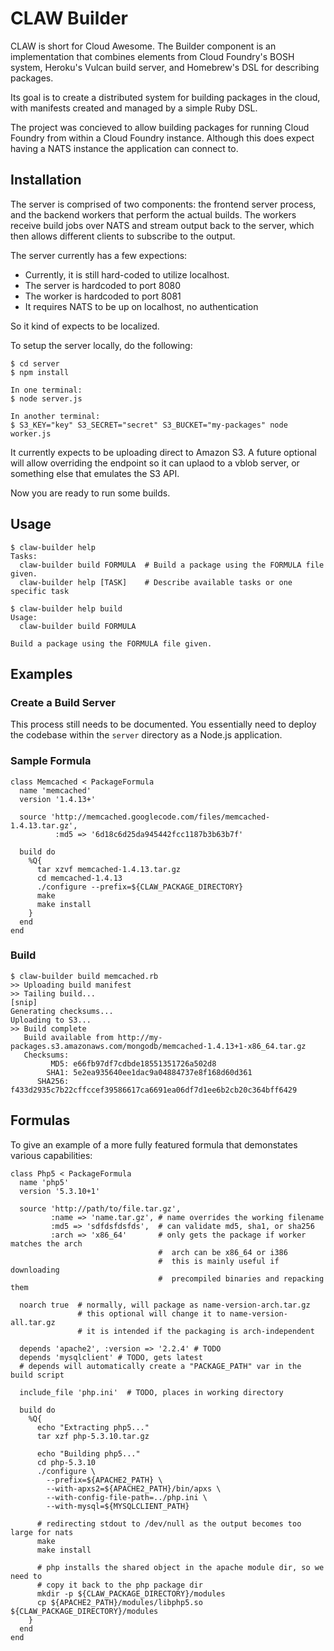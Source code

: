 # CLAW Builder

CLAW is short for Cloud Awesome.  The Builder component is an implementation
that combines elements from Cloud Foundry's BOSH system, Heroku's Vulcan build
server, and Homebrew's DSL for describing packages.

Its goal is to create a distributed system for building packages in the cloud,
with manifests created and managed by a simple Ruby DSL.

The project was concieved to allow building packages for running Cloud Foundry
from within a Cloud Foundry instance. Although this does expect having a NATS
instance the application can connect to.

## Installation

The server is comprised of two components: the frontend server process, and the
backend workers that perform the actual builds.  The workers receive build jobs
over NATS and stream output back to the server, which then allows different
clients to subscribe to the output.

The server currently has a few expections:

* Currently, it is still hard-coded to utilize localhost.
* The server is hardcoded to port 8080
* The worker is hardcoded to port 8081
* It requires NATS to be up on localhost, no authentication

So it kind of expects to be localized.

To setup the server locally, do the following:

    $ cd server
    $ npm install

    In one terminal:
    $ node server.js

    In another terminal:
    $ S3_KEY="key" S3_SECRET="secret" S3_BUCKET="my-packages" node worker.js

It currently expects to be uploading direct to Amazon S3.  A future optional will
allow overriding the endpoint so it can uplaod to a vblob server, or something
else that emulates the S3 API.

Now you are ready to run some builds.

## Usage

    $ claw-builder help
    Tasks:
      claw-builder build FORMULA  # Build a package using the FORMULA file given. 
      claw-builder help [TASK]    # Describe available tasks or one specific task

    $ claw-builder help build
    Usage:
      claw-builder build FORMULA

    Build a package using the FORMULA file given.

## Examples

### Create a Build Server

This process still needs to be documented.  You essentially need to deploy the
codebase within the `server` directory as a Node.js application.

### Sample Formula

    class Memcached < PackageFormula
      name 'memcached'
      version '1.4.13+'

      source 'http://memcached.googlecode.com/files/memcached-1.4.13.tar.gz',
              :md5 => '6d18c6d25da945442fcc1187b3b63b7f'

      build do
        %Q{
          tar xzvf memcached-1.4.13.tar.gz
          cd memcached-1.4.13
          ./configure --prefix=${CLAW_PACKAGE_DIRECTORY}
          make
          make install
        }
      end
    end

### Build

    $ claw-builder build memcached.rb
    >> Uploading build manifest
    >> Tailing build...
    [snip]
    Generating checksums...
    Uploading to S3...
    >> Build complete
       Build available from http://my-packages.s3.amazonaws.com/mongodb/memcached-1.4.13+1-x86_64.tar.gz
       Checksums:
             MD5: e66fb97df7cdbde18551351726a502d8
            SHA1: 5e2ea935640ee1dac9a04884737e8f168d60d361
          SHA256: f433d2935c7b22cffccef39586617ca6691ea06df7d1ee6b2cb20c364bff6429

## Formulas

To give an example of a more fully featured formula that demonstates various
capabilities:

    class Php5 < PackageFormula
      name 'php5'
      version '5.3.10+1'

      source 'http://path/to/file.tar.gz',
             :name => 'name.tar.gz', # name overrides the working filename
             :md5 => 'sdfdsfdsfds',  # can validate md5, sha1, or sha256
             :arch => 'x86_64'       # only gets the package if worker matches the arch
                                     #  arch can be x86_64 or i386
                                     #  this is mainly useful if downloading
                                     #  precompiled binaries and repacking them

      noarch true  # normally, will package as name-version-arch.tar.gz
                   # this optional will change it to name-version-all.tar.gz
                   # it is intended if the packaging is arch-independent

      depends 'apache2', :version => '2.2.4' # TODO
      depends 'mysqlclient' # TODO, gets latest
      # depends will automatically create a "PACKAGE_PATH" var in the build script

      include_file 'php.ini'  # TODO, places in working directory

      build do
        %Q{
          echo "Extracting php5..."
          tar xzf php-5.3.10.tar.gz

          echo "Building php5..."
          cd php-5.3.10
          ./configure \
            --prefix=${APACHE2_PATH} \
            --with-apxs2=${APACHE2_PATH}/bin/apxs \
            --with-config-file-path=../php.ini \
            --with-mysql=${MYSQLCLIENT_PATH}

          # redirecting stdout to /dev/null as the output becomes too large for nats
          make
          make install

          # php installs the shared object in the apache module dir, so we need to
          # copy it back to the php package dir
          mkdir -p ${CLAW_PACKAGE_DIRECTORY}/modules
          cp ${APACHE2_PATH}/modules/libphp5.so ${CLAW_PACKAGE_DIRECTORY}/modules
        }
      end
    end
